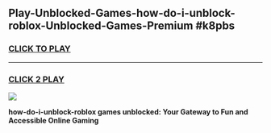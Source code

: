 
## Play-Unblocked-Games-how-do-i-unblock-roblox-Unblocked-Games-Premium #k8pbs
<h3>
<a href="https://premium.freeplayer.one?title=how-do-i-unblock-roblox&ref=12M">CLICK TO PLAY</a></h3>
<hr>

<h3>
<a href="https://premium.freeplayer.one?title=how-do-i-unblock-roblox&ref=12M">CLICK 2 PLAY</a>
  
</h3>

<a href="https://premium.freeplayer.one?title=how-do-i-unblock-roblox&ref=12M"><img src="https://clearcache.store/games.png"></a>


**how-do-i-unblock-roblox games unblocked: Your Gateway to Fun and Accessible Online Gaming**
